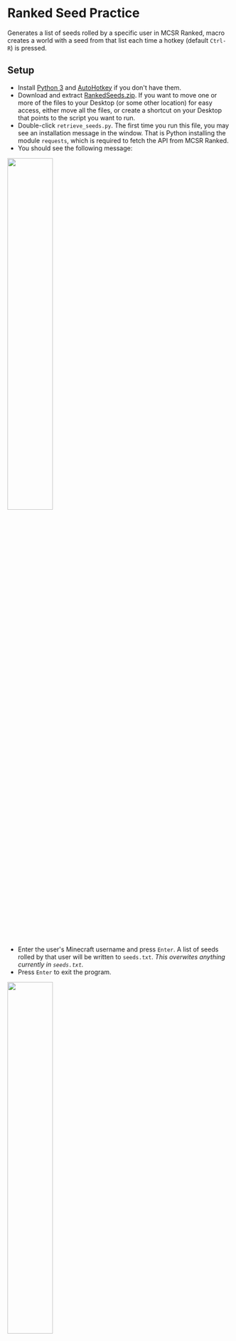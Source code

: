 # Ranked Seed Practice
Generates a list of seeds rolled by a specific user in MCSR Ranked, macro creates a world with a seed from that list each time a hotkey (default `Ctrl-R`) is pressed.

## Setup
- Install [Python 3](https://www.python.org/downloads/) and [AutoHotkey](https://www.autohotkey.com/) if you don't have them.
- Download and extract [RankedSeeds.zip](https://github.com/Ataraxia1339/RankedSeedPractice/releases/download/v1.0/RankedSeeds.zip). If you want to move one or more of the files to your Desktop (or some other location) for easy access, either move all the files, or create a shortcut on your Desktop that points to the script you want to run.
- Double-click `retrieve_seeds.py`. The first time you run this file, you may see an installation message in the window. That is Python installing the module `requests`, which is required to fetch the API from MCSR Ranked.
- You should see the following message:

<img src="https://user-images.githubusercontent.com/110107468/220834576-572be293-c238-4a13-af27-c41cf3241bde.png" width="45%"/>

- Enter the user's Minecraft username and press `Enter`. A list of seeds rolled by that user will be written to `seeds.txt`. _This overwites anything currently in `seeds.txt`._
- Press `Enter` to exit the program.

<img src="https://user-images.githubusercontent.com/110107468/220834692-5d6b5d12-8761-4705-9175-8812007d69b6.png" width="45%"/>

- If you would like to change the hotkey for creating a world with a practice seed (default is `Ctrl-R`), right-click `practice_seeds.ahk` and click "Edit Script".
- Edit the following part of the script highlighted in blue (`^` denotes `Ctrl`).

<img src="https://user-images.githubusercontent.com/110107468/220838134-9b630389-8c7a-40f4-aeae-077b70110803.png" width="30%"/>

- Once you're done, save the file and close it.
- Run `practice_seeds.ahk` by double-clicking it. Nothing should happen yet.
- Open Minecraft and go to the title screen. Make sure you have at least one world in your saves folder.
- Press `Ctrl-R` (or the hotkey you have changed it to). This should create a world with the first seed in `seeds.txt` and remove that seed from `seeds.txt`.
  - If `seeds.txt` is empty, a message box will appear and the program will exit. You will now have to repopulate `seeds.txt` by running `retrieve_seeds.py` with a different username.

## Known Issues
- If running `retrieve_seeds.py` results in a Permission Error (the program does not have permissions to write to seeds.txt), it might be caused by running the program from the command line. Try double-clicking the `retrieve_seeds.py` file instead.
- If the macro does not input a seed properly, you likely:
  - do not have at least one world in your saves folder.
  - are not pressing the hotkey from the title screen.
  - have a button selected (possibly because you pressed `Tab`) on the title screen.
